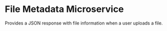 # File Metadata Microservice

Provides a JSON response with file information when a user uploads a file.